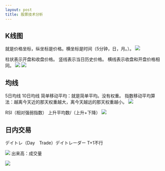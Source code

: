```yaml
---
layout: post
title: 股票技术分析
---
```


## K线图
就是价格坐标，纵坐标是价格。横坐标是时间（5分钟，日，月。）。
![](/docs/images/2020-11-04-14-52-03.png)

柱状表示开盘和收盘价格。
竖线表示当日历史价格。
横线表示收盘和开盘价格相同。
![](/docs/images/2020-11-04-14-57-02.png)
![](/docs/images/2020-11-04-14-57-08.png)


## 均线
5日均线
10日均线
简单移动平均：就是简单平均。没有权重。
指数移动平均算法：越离今天近的那天权重越大，离今天越远的那天权重越小。
![](/docs/images/2020-11-04-15-04-02.png)

RSI（相对强弱指数）
上升平均数/（上升+下降）
![](/docs/images/2020-11-04-15-09-44.png)

## 日内交易
デイトレ（Day　Trade）デイトレーダー
T+1不行

![](/docs/images/2020-11-04-16-01-43.png)
出来高：成交量

![](/docs/images/2020-11-04-16-02-36.png)


